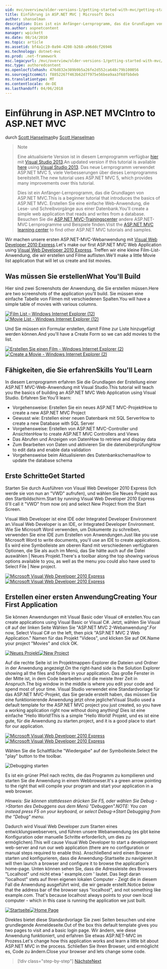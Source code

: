 ```yaml
---
uid: mvc/overview/older-versions-1/getting-started-with-mvc/getting-started-with-mvc-part1
title: Einführung in ASP.NET MVC | Microsoft Docs
author: shanselman
description: Dies ist ein Anfänger-Lernprogramm, das die Grundlagen von ASP.NET MVC. Erstellen Sie eine einfache Web-Anwendung, die Lese- und Schreibvorgänge aus einer Datenbank.
ms.author: aspnetcontent
manager: wpickett
ms.date: 08/14/2010
ms.topic: article
ms.assetid: bf4a1c19-0a94-4208-b268-a96ddcf26946
ms.technology: dotnet-mvc
ms.prod: .net-framework
msc.legacyurl: /mvc/overview/older-versions-1/getting-started-with-mvc/getting-started-with-mvc-part1
msc.type: authoredcontent
ms.openlocfilehash: 476d832e389b9b5a26fe2d552ca648c79b100056
ms.sourcegitcommit: f8852267f463b62d7f975e56bea9aa3f68fbbdeb
ms.translationtype: MT
ms.contentlocale: de-DE
ms.lasthandoff: 04/06/2018
---
```

<a name="intro-to-aspnet-mvc"></a><span data-ttu-id="af1bf-104">Einführung in ASP.NET MVC</span><span class="sxs-lookup"><span data-stu-id="af1bf-104">Intro to ASP.NET MVC</span></span>
====================
<span data-ttu-id="af1bf-105">durch [Scott Hanselman](https://github.com/shanselman)</span><span class="sxs-lookup"><span data-stu-id="af1bf-105">by [Scott Hanselman](https://github.com/shanselman)</span></span>

> > [!NOTE]
> > <span data-ttu-id="af1bf-106">Eine aktualisierte Version ist in diesem Lernprogramm verfügbar [hier](../../getting-started/introduction/getting-started.md) mit [Visual Studio 2013](https://www.microsoft.com/visualstudio/eng/2013-downloads).</span><span class="sxs-lookup"><span data-stu-id="af1bf-106">An updated version if this tutorial is available [here](../../getting-started/introduction/getting-started.md) using [Visual Studio 2013](https://www.microsoft.com/visualstudio/eng/2013-downloads).</span></span> <span data-ttu-id="af1bf-107">Das neue Lernprogramm verwendet ASP.NET MVC 5, viele Verbesserungen über dieses Lernprogramms bereitstellt.</span><span class="sxs-lookup"><span data-stu-id="af1bf-107">The new tutorial uses ASP.NET MVC 5, which provides many improvements over this tutorial.</span></span>
> 
> 
> <span data-ttu-id="af1bf-108">Dies ist ein Anfänger-Lernprogramm, das die Grundlagen von ASP.NET MVC.</span><span class="sxs-lookup"><span data-stu-id="af1bf-108">This is a beginner tutorial that introduces the basics of ASP.NET MVC.</span></span> <span data-ttu-id="af1bf-109">Erstellen Sie eine einfache Web-Anwendung, die Lese- und Schreibvorgänge aus einer Datenbank.</span><span class="sxs-lookup"><span data-stu-id="af1bf-109">You'll create a simple web application that reads and writes from a database.</span></span> <span data-ttu-id="af1bf-110">Besuchen Sie die [ASP.NET MVC-Trainingscenter](../../../index.md) andere ASP.NET-MVC Lernprogramme und Beispiele finden.</span><span class="sxs-lookup"><span data-stu-id="af1bf-110">Visit the [ASP.NET MVC learning center](../../../index.md) to find other ASP.NET MVC tutorials and samples.</span></span>


<span data-ttu-id="af1bf-111">Wir machen unsere ersten ASP.NET-MVC-Webanwendung mit [Visual Web Developer 2010 Express](https://www.microsoft.com/express/Web/).</span><span class="sxs-lookup"><span data-stu-id="af1bf-111">Let's make our first ASP.NET MVC Web Application using [Visual Web Developer 2010 Express](https://www.microsoft.com/express/Web/).</span></span> <span data-ttu-id="af1bf-112">Treffen wir eine kleine Film-List-Anwendung, die wir erstellen und Filme auflisten.</span><span class="sxs-lookup"><span data-stu-id="af1bf-112">We'll make a little Movie list application that will let us create and list movies.</span></span>

## <a name="what-youll-build"></a><span data-ttu-id="af1bf-113">Was müssen Sie erstellen</span><span class="sxs-lookup"><span data-stu-id="af1bf-113">What You'll Build</span></span>

<span data-ttu-id="af1bf-114">Hier sind zwei Screenshots der Anwendung, die Sie erstellen müssen.</span><span class="sxs-lookup"><span data-stu-id="af1bf-114">Here are two screenshots of the application you'll build.</span></span> <span data-ttu-id="af1bf-115">Sie müssen eine einfache Tabelle von Filmen mit verschiedenen Spalten.</span><span class="sxs-lookup"><span data-stu-id="af1bf-115">You will have a simple table of movies with various columns.</span></span>

<span data-ttu-id="af1bf-116">[![Film List – Windows Internet Explorer (12)](getting-started-with-mvc-part1/_static/image2.png)](getting-started-with-mvc-part1/_static/image1.png)</span><span class="sxs-lookup"><span data-stu-id="af1bf-116">[![Movie List - Windows Internet Explorer (12)](getting-started-with-mvc-part1/_static/image2.png)](getting-started-with-mvc-part1/_static/image1.png)</span></span>

<span data-ttu-id="af1bf-117">Und Sie müssen ein Formular erstellen, damit Filme zur Liste hinzugefügt werden können.</span><span class="sxs-lookup"><span data-stu-id="af1bf-117">And you'll have a Create Form so we can add movies to the list.</span></span>

<span data-ttu-id="af1bf-118">[![Erstellen Sie einen Film - Windows Internet Explorer (2)](getting-started-with-mvc-part1/_static/image4.png)](getting-started-with-mvc-part1/_static/image3.png)</span><span class="sxs-lookup"><span data-stu-id="af1bf-118">[![Create a Movie - Windows Internet Explorer (2)](getting-started-with-mvc-part1/_static/image4.png)](getting-started-with-mvc-part1/_static/image3.png)</span></span>

## <a name="skills-youll-learn"></a><span data-ttu-id="af1bf-119">Fähigkeiten, die Sie erfahren</span><span class="sxs-lookup"><span data-stu-id="af1bf-119">Skills You'll Learn</span></span>

<span data-ttu-id="af1bf-120">In diesem Lernprogramm erfahren Sie die Grundlagen der Erstellung einer ASP.NET MVC-Web-Anwendung mit Visual Studio.</span><span class="sxs-lookup"><span data-stu-id="af1bf-120">This tutorial will teach you the basics of building an ASP.NET MVC Web Application using Visual Studio.</span></span> <span data-ttu-id="af1bf-121">Erfahren Sie:</span><span class="sxs-lookup"><span data-stu-id="af1bf-121">You'll learn:</span></span>

- <span data-ttu-id="af1bf-122">Vorgehensweise: Erstellen Sie ein neues ASP.NET MVC-Projekt</span><span class="sxs-lookup"><span data-stu-id="af1bf-122">How to create a new ASP.NET MVC Project</span></span>
- <span data-ttu-id="af1bf-123">Gewusst wie: Erstellen einer neuen Datenbank mit SQL Server</span><span class="sxs-lookup"><span data-stu-id="af1bf-123">How to create a new Database with SQL Server</span></span>
- <span data-ttu-id="af1bf-124">Vorgehensweise: Erstellen von ASP.NET MVC-Controller und Ansichten</span><span class="sxs-lookup"><span data-stu-id="af1bf-124">How to create ASP.NET MVC Controllers and Views</span></span>
- <span data-ttu-id="af1bf-125">Das Abrufen und Anzeigen von Daten</span><span class="sxs-lookup"><span data-stu-id="af1bf-125">How to retrieve and display data</span></span>
- <span data-ttu-id="af1bf-126">Zum Bearbeiten von Daten und aktivieren Sie die datenüberprüfung</span><span class="sxs-lookup"><span data-stu-id="af1bf-126">How to edit data and enable data validation</span></span>
- <span data-ttu-id="af1bf-127">Vorgehensweise beim Aktualisieren des Datenbankschemas</span><span class="sxs-lookup"><span data-stu-id="af1bf-127">How to update the database schema</span></span>

## <a name="get-started"></a><span data-ttu-id="af1bf-128">Erste Schritte</span><span class="sxs-lookup"><span data-stu-id="af1bf-128">Get Started</span></span>

<span data-ttu-id="af1bf-129">Starten Sie durch Ausführen von Visual Web Developer 2010 Express (Ich werde sie von nun an "VWD" aufrufen), und wählen Sie Neues Projekt aus den Startbildschirm.</span><span class="sxs-lookup"><span data-stu-id="af1bf-129">Start by running Visual Web Developer 2010 Express (I'll call it "VWD" from now on) and select New Project from the Start Screen.</span></span>

<span data-ttu-id="af1bf-130">Visual Web Developer ist eine IDE oder Integrated Developer Environment an.</span><span class="sxs-lookup"><span data-stu-id="af1bf-130">Visual Web Developer is an IDE, or Integrated Developer Environment.</span></span> <span data-ttu-id="af1bf-131">Wie Sie Microsoft Word verwenden, um Dokumente zu schreiben, verwenden Sie eine IDE zum Erstellen von Anwendungen.</span><span class="sxs-lookup"><span data-stu-id="af1bf-131">Just like you use Microsoft Word to write documents, you'll use an IDE to create applications.</span></span> <span data-ttu-id="af1bf-132">Es wird eine Symbolleiste am oberen Rand mit verschiedenen verfügbaren Optionen, die Sie als auch im Menü, das Sie hätte auch auf die Datei auswählen | Neues Projekt.</span><span class="sxs-lookup"><span data-stu-id="af1bf-132">There's a toolbar along the top showing various options available to you, as well as the menu you could also have used to Select File | New project.</span></span>

<span data-ttu-id="af1bf-133">[![Microsoft Visual Web Developer 2010 Express](getting-started-with-mvc-part1/_static/image6.png)](getting-started-with-mvc-part1/_static/image5.png)</span><span class="sxs-lookup"><span data-stu-id="af1bf-133">[![Microsoft Visual Web Developer 2010 Express](getting-started-with-mvc-part1/_static/image6.png)](getting-started-with-mvc-part1/_static/image5.png)</span></span>

## <a name="creating-your-first-application"></a><span data-ttu-id="af1bf-134">Erstellen einer ersten Anwendung</span><span class="sxs-lookup"><span data-stu-id="af1bf-134">Creating Your First Application</span></span>

<span data-ttu-id="af1bf-135">Sie können Anwendungen mit Visual Basic oder Visual c# erstellen.</span><span class="sxs-lookup"><span data-stu-id="af1bf-135">You can create applications using Visual Basic or Visual C#.</span></span> <span data-ttu-id="af1bf-136">Jetzt, wählen Sie Visual c# auf der linken Seite Wählen Sie "ASP.NET MVC 2-Webanwendung".</span><span class="sxs-lookup"><span data-stu-id="af1bf-136">For now, Select Visual C# on the left, then pick "ASP.NET MVC 2 Web Application."</span></span> <span data-ttu-id="af1bf-137">Namen für das Projekt "Videos", und klicken Sie auf OK.</span><span class="sxs-lookup"><span data-stu-id="af1bf-137">Name your project "Movies" and click OK.</span></span>

<span data-ttu-id="af1bf-138">[![Neues Projekt](getting-started-with-mvc-part1/_static/image8.png)](getting-started-with-mvc-part1/_static/image7.png)</span><span class="sxs-lookup"><span data-stu-id="af1bf-138">[![New Project](getting-started-with-mvc-part1/_static/image8.png)](getting-started-with-mvc-part1/_static/image7.png)</span></span>

<span data-ttu-id="af1bf-139">Auf die rechte Seite ist im Projektmappen-Explorer die Dateien und Ordner in der Anwendung angezeigt.</span><span class="sxs-lookup"><span data-stu-id="af1bf-139">On the right-hand side is the Solution Explorer showing all the files and folders in your application.</span></span> <span data-ttu-id="af1bf-140">Das große Fenster in der Mitte ist, in dem Code bearbeiten und die meiste Ihrer Zeit in Anspruch.</span><span class="sxs-lookup"><span data-stu-id="af1bf-140">The big window in the middle is where you edit your code and spend most of your time.</span></span> <span data-ttu-id="af1bf-141">Visual Studio verwendet eine Standardvorlage für das ASP.NET MVC-Projekt, das Sie gerade erstellt haben, das müssen Sie eine funktionierende Anwendung jetzt ohne jegliche!</span><span class="sxs-lookup"><span data-stu-id="af1bf-141">Visual Studio used a default template for the ASP.NET MVC project you just created, so you have a working application right now without doing anything!</span></span> <span data-ttu-id="af1bf-142">Dies ist eine einfache "Hello World!</span><span class="sxs-lookup"><span data-stu-id="af1bf-142">This is a simple "Hello World!</span></span> <span data-ttu-id="af1bf-143">Projekt, und es ist eine gute, für die Anwendung zu starten.</span><span class="sxs-lookup"><span data-stu-id="af1bf-143">project, and it is a good place to start for our application.</span></span>

<span data-ttu-id="af1bf-144">[![Microsoft Visual Web Developer 2010 Express](getting-started-with-mvc-part1/_static/image10.png)](getting-started-with-mvc-part1/_static/image9.png)</span><span class="sxs-lookup"><span data-stu-id="af1bf-144">[![Microsoft Visual Web Developer 2010 Express](getting-started-with-mvc-part1/_static/image10.png)](getting-started-with-mvc-part1/_static/image9.png)</span></span>

<span data-ttu-id="af1bf-145">Wählen Sie die Schaltfläche "Wiedergabe" auf der Symbolleiste.</span><span class="sxs-lookup"><span data-stu-id="af1bf-145">Select the "play" button to the toolbar.</span></span>

![Debugging starten](getting-started-with-mvc-part1/_static/image11.png)

<span data-ttu-id="af1bf-147">Es ist ein grüner Pfeil nach rechts, die das Programm zu kompilieren und starten Sie die Anwendung in einem Webbrowser.</span><span class="sxs-lookup"><span data-stu-id="af1bf-147">It's a green arrow pointing to the right that will compile your program and start your application in a web browser.</span></span>

<span data-ttu-id="af1bf-148">*Hinweis: Sie können stattdessen drücken Sie F5, oder wählen Sie Debug -&gt;Starten des Debuggens aus dem Menü "Debuggen".*</span><span class="sxs-lookup"><span data-stu-id="af1bf-148">*NOTE: You can instead press F5 on your keyboard, or select Debug-&gt;Start Debugging from the "Debug" menu.*</span></span>

<span data-ttu-id="af1bf-149">Dadurch wird Visual Web Developer zum Starten eines entwicklungswebservers, und führen unsere Webanwendung (es gibt keine Konfiguration oder manuelle Schritte erforderlich, um dies zu ermöglichen).</span><span class="sxs-lookup"><span data-stu-id="af1bf-149">This will cause Visual Web Developer to start a development web-server and run our web application (there are no configuration or manual steps required to enable this).</span></span> <span data-ttu-id="af1bf-150">Anschließend wird einen Browser starten und konfigurieren, dass die Anwendung-Startseite zu navigieren.</span><span class="sxs-lookup"><span data-stu-id="af1bf-150">It will then launch a browser and configure it to browse the application's home-page.</span></span> <span data-ttu-id="af1bf-151">Unten können sehen Sie, dass die Adressleiste des Browsers "Localhost" und nicht etwa ' example.com ' lautet. Das liegt daran "localhost" stets auf Ihren eigenen lokalen Computer - Zeigt die in diesem Fall die Anwendung ausgeführt wird, die wir gerade erstellt.</span><span class="sxs-lookup"><span data-stu-id="af1bf-151">Notice below that the address bar of the browser says "localhost", and not something like example.com. That's because localhost always points to your own local computer - which in this case is running the application we just built.</span></span>

<span data-ttu-id="af1bf-152">[![Startseite](getting-started-with-mvc-part1/_static/image13.png)](getting-started-with-mvc-part1/_static/image12.png)</span><span class="sxs-lookup"><span data-stu-id="af1bf-152">[![Home Page](getting-started-with-mvc-part1/_static/image13.png)](getting-started-with-mvc-part1/_static/image12.png)</span></span>

<span data-ttu-id="af1bf-153">Direktes bietet diese Standardvorlage Sie zwei Seiten besuchen und eine grundlegende Anmeldeseite.</span><span class="sxs-lookup"><span data-stu-id="af1bf-153">Out of the box this default template gives you two pages to visit and a basic login page.</span></span> <span data-ttu-id="af1bf-154">Wir ändern, wie diese Anwendung funktioniert, und erfahren Sie etwas ASP.NET-MVC im Prozess.</span><span class="sxs-lookup"><span data-stu-id="af1bf-154">Let's change how this application works and learn a little bit about ASP.NET MVC in the process.</span></span> <span data-ttu-id="af1bf-155">Schließen Sie Ihren Browser, und ermöglicht es, Code zu ändern.</span><span class="sxs-lookup"><span data-stu-id="af1bf-155">Close your browser and lets change some code.</span></span>

> [!div class="step-by-step"]
> [<span data-ttu-id="af1bf-156">Nächste</span><span class="sxs-lookup"><span data-stu-id="af1bf-156">Next</span></span>](getting-started-with-mvc-part2.md)
